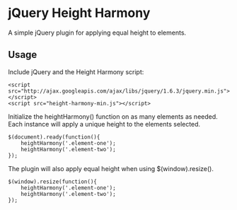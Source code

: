 # jQuery Height Harmony
A simple jQuery plugin for applying equal height to elements.

## Usage
Include jQuery and the Height Harmony script:
```
<script src="http://ajax.googleapis.com/ajax/libs/jquery/1.6.3/jquery.min.js"></script>
<script src="height-harmony-min.js"></script>
```

Initialize the heightHarmony() function on as many elements as needed. Each instance will apply a unique height to the elements selected.
```
$(document).ready(function(){
    heightHarmony('.element-one');
    heightHarmony('.element-two');
});
```

The plugin will also apply equal height when using $(window).resize().
```
$(window).resize(function(){
    heightHarmony('.element-one');
    heightHarmony('.element-two');
});
```